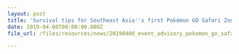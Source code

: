 ```yaml
---
layout: post
title: 'Survival tips for Southeast Asia''s first Pokémon GO Safari Zone at Sentosa'
date: 2019-04-08T00:00:00.000Z
file_url: /files/resources/news/20190408_event_advisory_pokemon_go_safari_zone_survival_tips.pdf

---
```


